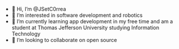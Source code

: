 - 👋 Hi, I’m @JSetC0rrea
- 👀 I’m interested in software development and robotics
- 🌱 I’m currently learning app development in my free time and am a student at Thomas Jefferson University studying Information Technology
- 💞️ I’m looking to collaborate on open source


<!---
JSetC0rrea/JSetC0rrea is a ✨ special ✨ repository because its `README.md` (this file) appears on your GitHub profile.
You can click the Preview link to take a look at your changes.
--->
